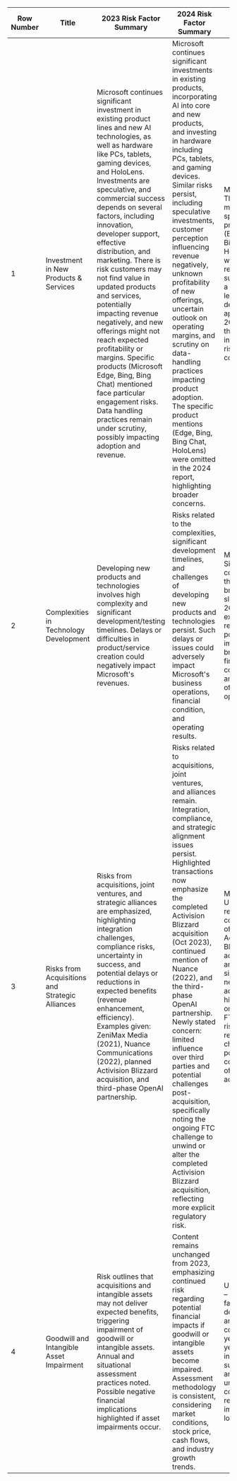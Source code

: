| Row Number | Title                               | 2023 Risk Factor Summary                                                                                                                                                                                                                                                                                                                                                                                                                                                                                                                                                                                                                                                                                                  | 2024 Risk Factor Summary                                                                                                                                                                                                                                                                                                                                                                                                                                                                                                                                                                                                                                         | Change                                                                                                                                                                                                       |
|------------|-------------------------------------|-----------------------------------------------------------------------------------------------------------------------------------------------------------------------------------------------------------------------------------------------------------------------------------------------------------------------------------------------------------------------------------------------------------------------------------------------------------------------------------------------------------------------------------------------------------------------------------------------------------------------------------------------------------------------------|---------------------------------------------------------------------------------------------------------------------------------------------------------------------------------------------------------------------------------------------------------------------------------------------------------------------------------------------------------------------------------------------------------------------------------------------------------------------------------------------------------------------------------------------------------------------------------------------------------------------------------------------------------------------|--------------------------------------------------------------------------------------------------------------------------------------------------------------------------------------------------------------|
| 1          | Investment in New Products & Services| Microsoft continues significant investment in existing product lines and new AI technologies, as well as hardware like PCs, tablets, gaming devices, and HoloLens. Investments are speculative, and commercial success depends on several factors, including innovation, developer support, effective distribution, and marketing. There is risk customers may not find value in updated products and services, potentially impacting revenue negatively, and new offerings might not reach expected profitability or margins. Specific products (Microsoft Edge, Bing, Bing Chat) mentioned face particular engagement risks. Data handling practices remain under scrutiny, possibly impacting adoption and revenue. | Microsoft continues significant investments in existing products, incorporating AI into core and new products, and investing in hardware including PCs, tablets, and gaming devices. Similar risks persist, including speculative investments, customer perception influencing revenue negatively, unknown profitability of new offerings, uncertain outlook on operating margins, and scrutiny on data-handling practices impacting product adoption. The specific product mentions (Edge, Bing, Bing Chat, HoloLens) were omitted in the 2024 report, highlighting broader concerns.                                                                                                                               | Modified – The mention of specific products (Edge, Bing, Bing Chat, HoloLens) was removed, suggesting a broader, less detailed approach in 2024, though core investment risks remain consistent.                |
| 2          | Complexities in Technology Development| Developing new products and technologies involves high complexity and significant development/testing timelines. Delays or difficulties in product/service creation could negatively impact Microsoft's revenues.                                                                                                                                                                                                                                                                                                                                                                                                                                                                                                           | Risks related to the complexities, significant development timelines, and challenges of developing new products and technologies persist. Such delays or issues could adversely impact Microsoft's business operations, financial condition, and operating results.                                                                                                                                                                                                                                                                                                                                                                                                                                                          | Modified – Similar content, but the wording broadened slightly in 2024, explicitly recognizing possible impacts on broader financial condition and results of operations.                                        |
| 3          | Risks from Acquisitions and Strategic Alliances| Risks from acquisitions, joint ventures, and strategic alliances are emphasized, highlighting integration challenges, compliance risks, uncertainty in success, and potential delays or reductions in expected benefits (revenue enhancement, efficiency). Examples given: ZeniMax Media (2021), Nuance Communications (2022), planned Activision Blizzard acquisition, and third-phase OpenAI partnership.                                                                                                                                                                                                                                                                                                                   | Risks related to acquisitions, joint ventures, and alliances remain. Integration, compliance, and strategic alignment issues persist. Highlighted transactions now emphasize the completed Activision Blizzard acquisition (Oct 2023), continued mention of Nuance (2022), and the third-phase OpenAI partnership. Newly stated concern: limited influence over third parties and potential challenges post-acquisition, specifically noting the ongoing FTC challenge to unwind or alter the completed Activision Blizzard acquisition, reflecting more explicit regulatory risk.                                                                                          | Modified – Updated to reflect completion of Activision Blizzard acquisition and a significant new detail added highlighting ongoing FTC legal risk and regulatory challenges post-completion of acquisition.    |
| 4          | Goodwill and Intangible Asset Impairment| Risk outlines that acquisitions and intangible assets may not deliver expected benefits, triggering impairment of goodwill or intangible assets. Annual and situational assessment practices noted. Possible negative financial implications highlighted if asset impairments occur.                                                                                                                                                                                                                                                                                                                                                                                                                                      | Content remains unchanged from 2023, emphasizing continued risk regarding potential financial impacts if goodwill or intangible assets become impaired. Assessment methodology is consistent, considering market conditions, stock price, cash flows, and industry growth trends.                                                                                                                                                                                                                                                                                                                                                                                                                                                   | Unchanged – Risk factors and descriptions are consistent year-over-year, indicating sustained and unchanged concern regarding impairment losses.                                                              |